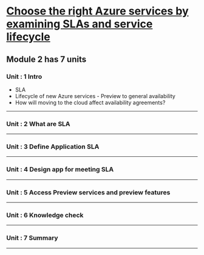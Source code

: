 # [Choose the right Azure services by examining SLAs and service lifecycle](https://docs.microsoft.com/en-us/learn/modules/choose-azure-services-sla-lifecycle/)
## Module 2 has 7 units
### Unit : 1 Intro
- SLA
- Lifecycle of new Azure services - Preview to general availability
- How will moving to the cloud affect availability agreements?
---
### Unit : 2 What are SLA
---

### Unit : 3 Define Application SLA
---

### Unit : 4 Design app for meeting SLA
---
### Unit : 5 Access Preview services and preview features
---
### Unit : 6 Knowledge check
---
### Unit : 7 Summary
---
